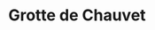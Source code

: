 ---
guid: "caa51ea77135"
title: "Grotte de Chauvet"
latlng: "44.407070, 4.428340"
youtubeId: "zyWb7F9JigI" 
---